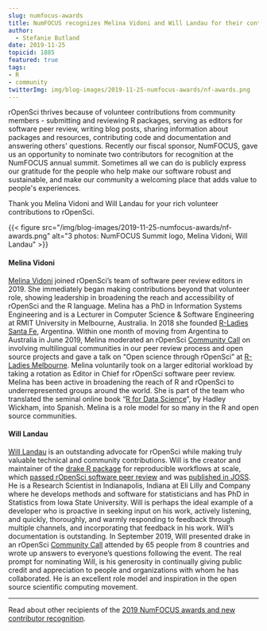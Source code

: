```yaml
---
slug: numfocus-awards
title: NumFOCUS recognizes Melina Vidoni and Will Landau for their contributions to rOpenSci
author:
  - Stefanie Butland
date: 2019-11-25
topicid: 1885
featured: true
tags:
- R
- community
twitterImg: img/blog-images/2019-11-25-numfocus-awards/nf-awards.png
---
```

rOpenSci thrives because of volunteer contributions from community members - submitting and reviewing R packages, serving as editors for software peer review, writing blog posts, sharing information about packages and resources, contributing code and documentation and answering others' questions. Recently our fiscal sponsor, NumFOCUS, gave us an opportunity to nominate two contributors for recognition at the NumFOCUS annual summit. Sometimes all we can do is publicly express our gratitude for the people who help make our software robust and sustainable, and make our community a welcoming place that adds value to people's experiences.

Thank you Melina Vidoni and Will Landau for your rich volunteer contributions to rOpenSci.

{{< figure src="/img/blog-images/2019-11-25-numfocus-awards/nf-awards.png" alt="3 photos: NumFOCUS Summit logo, Melina Vidoni, Will Landau" >}}

#### Melina Vidoni

[Melina Vidoni](/authors/melina-vidoni/) joined rOpenSci’s team of software peer review editors in 2019. She immediately began making contributions beyond that volunteer role, showing leadership in broadening the reach and accessibility of rOpenSci and the R language. Melina has a PhD in Information Systems Engineering and is a Lecturer in Computer Science & Software Engineering at RMIT University in Melbourne, Australia. In 2018 she founded [R-Ladies Santa Fe](https://twitter.com/rladiessantafe), Argentina. Within one month of moving from Argentina to Australia in June 2019, Melina moderated an rOpenSci [Community Call](/commcalls/2019-06-28/) on involving multilingual communities in our peer review process and open source projects and gave a talk on “Open science through rOpenSci” at [R-Ladies Melbourne](https://www.meetup.com/rladies-melbourne/events/262566179/). Melina voluntarily took on a larger editorial workload by taking a rotation as Editor in Chief for rOpenSci software peer review. Melina has been active in broadening the reach of R and rOpenSci to underrepresented groups around the world. She is part of the team who translated the seminal online book “[R for Data Science](https://es.r4ds.hadley.nz/)”, by Hadley Wickham, into Spanish. Melina is a role model for so many in the R and open source communities.

#### Will Landau

[Will Landau](/authors/will-landau/) is an outstanding advocate for rOpenSci while making truly valuable technical and community contributions. Will is the creator and maintainer of the [drake R package](https://docs.ropensci.org/drake/) for reproducible workflows at scale, which [passed rOpenSci software peer review](https://github.com/ropensci/software-review/issues/156) and was [published in JOSS](https://doi.org/10.21105/joss.00550). He is a Research Scientist in Indianapolis, Indiana at Eli Lilly and Company where he develops methods and software for statisticians and has PhD in Statistics from Iowa State University. Will is perhaps the ideal example of a developer who is proactive in seeking input on his work, actively listening, and quickly, thoroughly, and warmly responding to feedback through multiple channels, and incorporating that feedback in his work. Will’s documentation is outstanding. In September 2019, Will presented drake in an rOpenSci [Community Call](/commcalls/2019-09-24/) attended by 65 people from 8 countries and wrote up answers to everyone’s questions following the event. The real prompt for nominating Will, is his generosity in continually giving public credit and appreciation to people and organizations with whom he has collaborated. He is an excellent role model and inspiration in the open source scientific computing movement.

---
Read about other recipients of the [2019 NumFOCUS awards and new contributor recognition](https://numfocus.org/blog/2019-numfocus-awards).
